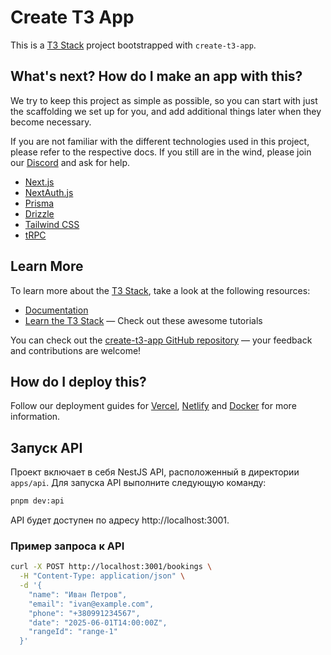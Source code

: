 # Create T3 App

This is a [T3 Stack](https://create.t3.gg/) project bootstrapped with `create-t3-app`.

## What's next? How do I make an app with this?

We try to keep this project as simple as possible, so you can start with just the scaffolding we set up for you, and add additional things later when they become necessary.

If you are not familiar with the different technologies used in this project, please refer to the respective docs. If you still are in the wind, please join our [Discord](https://t3.gg/discord) and ask for help.

- [Next.js](https://nextjs.org)
- [NextAuth.js](https://next-auth.js.org)
- [Prisma](https://prisma.io)
- [Drizzle](https://orm.drizzle.team)
- [Tailwind CSS](https://tailwindcss.com)
- [tRPC](https://trpc.io)

## Learn More

To learn more about the [T3 Stack](https://create.t3.gg/), take a look at the following resources:

- [Documentation](https://create.t3.gg/)
- [Learn the T3 Stack](https://create.t3.gg/en/faq#what-learning-resources-are-currently-available) — Check out these awesome tutorials

You can check out the [create-t3-app GitHub repository](https://github.com/t3-oss/create-t3-app) — your feedback and contributions are welcome!

## How do I deploy this?

Follow our deployment guides for [Vercel](https://create.t3.gg/en/deployment/vercel), [Netlify](https://create.t3.gg/en/deployment/netlify) and [Docker](https://create.t3.gg/en/deployment/docker) for more information.

## Запуск API

Проект включает в себя NestJS API, расположенный в директории `apps/api`. Для запуска API выполните следующую команду:

```bash
pnpm dev:api
```

API будет доступен по адресу http://localhost:3001.

### Пример запроса к API

```bash
curl -X POST http://localhost:3001/bookings \
  -H "Content-Type: application/json" \
  -d '{
    "name": "Иван Петров",
    "email": "ivan@example.com",
    "phone": "+380991234567",
    "date": "2025-06-01T14:00:00Z",
    "rangeId": "range-1"
  }'
```
